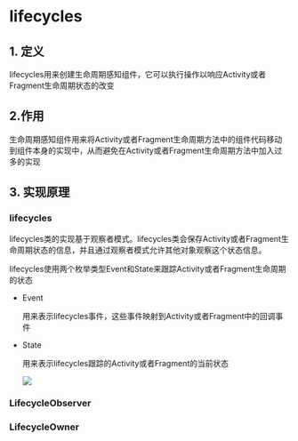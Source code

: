 # lifecycles

## 1. 定义
lifecycles用来创建生命周期感知组件，它可以执行操作以响应Activity或者Fragment生命周期状态的改变

## 2.作用
生命周期感知组件用来将Activity或者Fragment生命周期方法中的组件代码移动到组件本身的实现中，从而避免在Activity或者Fragment生命周期方法中加入过多的实现

## 3. 实现原理
### lifecycles
lifecycles类的实现基于观察者模式。lifecycles类会保存Activity或者Fragment生命周期状态的信息，并且通过观察者模式允许其他对象观察这个状态信息。

lifecycles使用两个枚举类型Event和State来跟踪Activity或者Fragment生命周期的状态

+ Event

   用来表示lifecycles事件，这些事件映射到Activity或者Fragment中的回调事件
+ State

   用来表示lifecycles跟踪的Activity或者Fragment的当前状态
   
   
   ![](https://github.com/rczh/AndroidJetpackGuide/blob/master/lifecycles/lifecycle-states.svg) 

### LifecycleObserver
### LifecycleOwner
